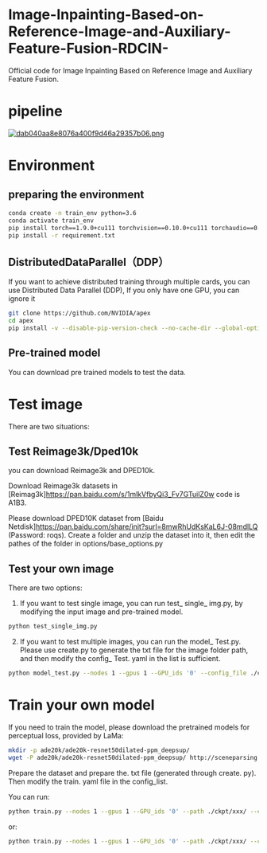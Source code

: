 # Image-Inpainting-Based-on-Reference-Image-and-Auxiliary-Feature-Fusion-RDCIN-
Official code for Image Inpainting Based on Reference Image and Auxiliary Feature Fusion.
# pipeline
[![dab040aa8e8076a400f9d46a29357b06.png](https://s1.imagehub.cc/images/2024/01/23/dab040aa8e8076a400f9d46a29357b06.png)](https://www.imagehub.cc/image/1aDYiA)
# Environment
## preparing the environment

  ```bash
  conda create -n train_env python=3.6
  conda activate train_env
  pip install torch==1.9.0+cu111 torchvision==0.10.0+cu111 torchaudio==0.9.0 -f https://download.pytorch.org/whl/torch_stable.html
  pip install -r requirement.txt
  ```
## DistributedDataParallel（DDP）
 If you want to achieve distributed training through multiple cards, you can use Distributed Data Parallel (DDP), If you only have one GPU, you can ignore it

  ```bash
  git clone https://github.com/NVIDIA/apex
  cd apex
  pip install -v --disable-pip-version-check --no-cache-dir --global-option="--cpp_ext" ./
  ```
## Pre-trained model
You can download pre trained models to test the data.

# Test image
  There are two situations:
  ## Test Reimage3k/Dped10k
  you can download Reimage3k and DPED10k.
  
  Download Reimage3k datasets in [Reimag3k]https://pan.baidu.com/s/1mlkVfbyQi3_Fv7GTuilZ0w code is A1B3.
  
  Please download DPED10K dataset from [Baidu Netdisk]https://pan.baidu.com/share/init?surl=8mwRhUdKsKaL6J-08mdlLQ (Password: roqs). Create a folder and unzip the dataset into it, then edit the pathes of the folder in options/base_options.py
  ## Test your own image
  There are two options:
  1. If you want to test single image, you can run test_ single_ img.py, by modifying the input image and pre-trained model.
  ```bash
  python test_single_img.py
  ```
  2. If you want to test multiple images, you can run the model_ Test.py. Please use create.py to generate the txt file for the image folder path, and then modify the config_ Test. yaml in the list is sufficient.
  ```bash
  python model_test.py --nodes 1 --gpus 1 --GPU_ids '0' --config_file ./config_list/config_test_Reimage.yml
  ```
# Train your own model
  If you need to train the model, please download the pretrained models for perceptual loss, provided by LaMa:
  ```bash
  mkdir -p ade20k/ade20k-resnet50dilated-ppm_deepsup/
  wget -P ade20k/ade20k-resnet50dilated-ppm_deepsup/ http://sceneparsing.csail.mit.edu/model/pytorch/ade20k-resnet50dilated-ppm_deepsup/encoder_epoch_20.pth
  ```
  
  Prepare the dataset and prepare the. txt file (generated through create. py). Then modify the train. yaml file in the config_list.

  You can run:
  ```bash
  python train.py --nodes 1 --gpus 1 --GPU_ids '0' --path ./ckpt/xxx/ --config_file ./config_list/config_train_Reimage.yml --DDP
  ```
  or:
  ```bash
  python train.py --nodes 1 --gpus 1 --GPU_ids '0' --path ./ckpt/xxx/ --config_file ./config_list/config_train_Reimage.yml
  ```
